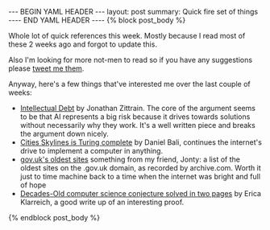 --- BEGIN YAML HEADER ---
layout: post
summary: Quick fire set of things
---- END YAML HEADER ----
{% block post_body %}

Whole lot of quick references this week. Mostly because I read most of these 2 weeks ago and forgot to update this. 

Also I'm looking for more not-men to read so if you have any suggestions please [tweet me them](https://twitter.com/sam_cook).

Anyway, here's a few things that've interested me over the last couple of weeks:

* [Intellectual Debt](https://blog.usejournal.com/from-technical-debt-to-intellectual-debt-in-ai-e05ac56a502c) by Jonathan Zittrain. The core of the argument seems to be that AI represents a big risk because it drives towards solutions without necessarily why they work. It's a well written piece and breaks the argument down nicely.
* [Cities Skylines is Turing complete](https://medium.com/@balidani/cities-skylines-is-turing-complete-e5ccf75d1c3a) by Daniel Bali, continues the internet's drive to implement a computer in anything.
* [gov.uk's oldest sites](https://gist.github.com/Jonty/3e392ca2c932a9bc423a697ca3bc77a9) something from my friend, Jonty: a list of the oldest sites on the .gov.uk domain, as recorded by archive.com. Worth it just to time machine back to a time when the internet was bright and full of hope
* [Decades-Old computer science conjecture solved in two pages](https://www.quantamagazine.org/mathematician-solves-computer-science-conjecture-in-two-pages-20190725/) by Erica Klarreich, a good write up of an interesting proof.

{% endblock post_body %}
